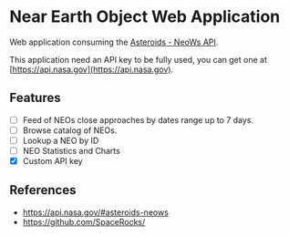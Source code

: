 # Near Earth Object Web Application

Web application consuming the [Asteroids - NeoWs API](https://data.nasa.gov/Space-Science/Asteroids-NeoWs-API/73uw-d9i8).

This application need an API key to be fully used, you can get one at
[https://api.nasa.gov](https://api.nasa.gov).

## Features

- [ ] Feed of NEOs close approaches by dates range up to 7 days.
- [ ] Browse catalog of NEOs.
- [ ] Lookup a NEO by ID
- [ ] NEO Statistics and Charts
- [x] Custom API key

## References

- <https://api.nasa.gov/#asteroids-neows>
- <https://github.com/SpaceRocks/>